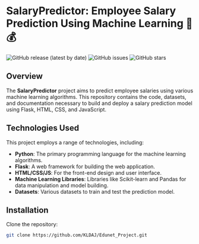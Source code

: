 # SalaryPredictor: Employee Salary Prediction Using Machine Learning 🤖💰

![GitHub release (latest by date)](https://img.shields.io/github/v/release/Daverti/SalaryPredictor?style=flat-square)
![GitHub issues](https://img.shields.io/github/issues/Daverti/SalaryPredictor?style=flat-square)
![GitHub stars](https://img.shields.io/github/stars/Daverti/SalaryPredictor?style=social)

## Overview

The **SalaryPredictor** project aims to predict employee salaries using various machine learning algorithms. This repository contains the code, datasets, and documentation necessary to build and deploy a salary prediction model using Flask, HTML, CSS, and JavaScript.

## Technologies Used

This project employs a range of technologies, including:

- **Python**: The primary programming language for the machine learning algorithms.
- **Flask**: A web framework for building the web application.
- **HTML/CSS/JS**: For the front-end design and user interface.
- **Machine Learning Libraries**: Libraries like Scikit-learn and Pandas for data manipulation and model building.
- **Datasets**: Various datasets to train and test the prediction model.

## Installation
Clone the repository:
   ```bash
   git clone https://github.com/KLDAJ/Edunet_Project.git

